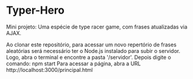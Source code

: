 # Typer-Hero
Mini projeto: Uma espécie de type racer game, com frases atualizadas via AJAX.

Ao clonar este repositório, para acessar um novo repertório de frases aleatórias será necessário ter o Node.js instalado para subir o servidor. Logo, abra o terminal e encontre a pasta '/servidor'. Depois digite o comando:
npm start
Para acessar a página, abra a URL http://localhost:3000/principal.html
